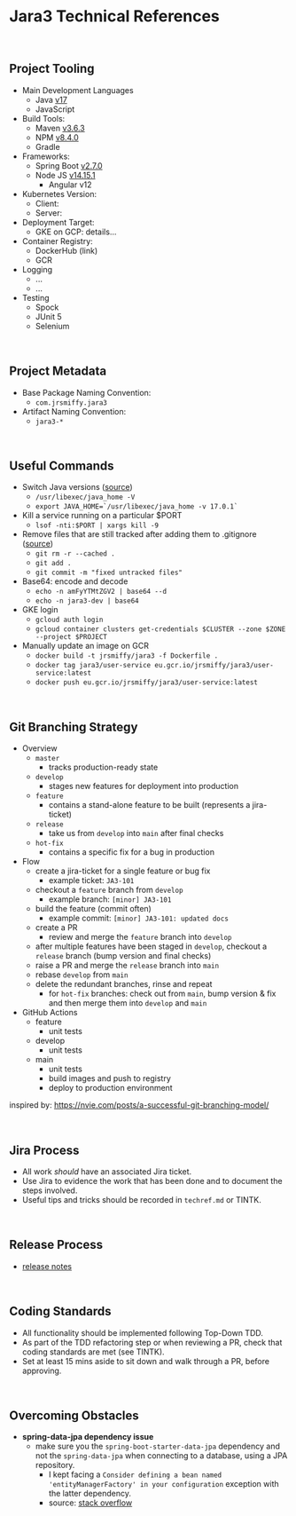 # Jara3 Technical References

<br>

## Project Tooling
* Main Development Languages
    * Java [v17](https://www.oracle.com/java/technologies/downloads/#jdk17)
    * JavaScript
* Build Tools:
    * Maven [v3.6.3](https://maven.apache.org/install.html)
    * NPM [v8.4.0](https://docs.npmjs.com/downloading-and-installing-node-js-and-npm)
    * Gradle
* Frameworks:
    * Spring Boot [v2.7.0](https://start.spring.io)
    * Node JS [v14.15.1](https://nodejs.org/en/download/)
        * Angular v12
* Kubernetes Version:
    * Client:
    * Server:
* Deployment Target:
    * GKE on GCP: details...
* Container Registry:
    * DockerHub (link)
    * GCR
* Logging
    * ...
    * ...
* Testing
    * Spock
    * JUnit 5
    * Selenium

<br>

## Project Metadata
* Base Package Naming Convention:
    * `com.jrsmiffy.jara3`
* Artifact Naming Convention:
    * `jara3-*`

<br>

## Useful Commands
* Switch Java versions ([source](https://stackoverflow.com/questions/21964709/how-to-set-or-change-the-default-java-jdk-version-on-macos))
    * ``` /usr/libexec/java_home -V ```
    * ``` export JAVA_HOME=`/usr/libexec/java_home -v 17.0.1` ```
* Kill a service running on a particular $PORT
    * ``` lsof -nti:$PORT | xargs kill -9 ```
* Remove files that are still tracked after adding them to .gitignore ([source](https://stackoverflow.com/questions/11451535/gitignore-is-ignored-by-git))
    * ``` git rm -r --cached . ```
    * ``` git add . ```
    * ``` git commit -m "fixed untracked files" ```
* Base64: encode and decode
    * ``` echo -n amFyYTMtZGV2 | base64 --d ```
    * ``` echo -n jara3-dev | base64 ```
* GKE login
    * ``` gcloud auth login ```
    * ``` gcloud container clusters get-credentials $CLUSTER --zone $ZONE --project $PROJECT ```
* Manually update an image on GCR
    * ``` docker build -t jrsmiffy/jara3 -f Dockerfile . ```
    * ``` docker tag jara3/user-service eu.gcr.io/jrsmiffy/jara3/user-service:latest ```
	* ``` docker push eu.gcr.io/jrsmiffy/jara3/user-service:latest ```

<br>

## Git Branching Strategy
* Overview
    * `master`
        * tracks production-ready state
    * `develop`
        * stages new features for deployment into production
    *  `feature` 
        * contains a stand-alone feature to be built (represents a jira-ticket)
    * `release`
        * take us from `develop` into `main` after final checks
    * `hot-fix`
        * contains a specific fix for a bug in production
* Flow
    * create a jira-ticket for a single feature or bug fix
        * example ticket: `JA3-101`
    * checkout a `feature` branch from `develop`
        * example branch: `[minor] JA3-101`
    * build the feature (commit often)
        * example commit: `[minor] JA3-101: updated docs`
    * create a PR
        * review and merge the `feature` branch into `develop`
    * after multiple features have been staged in `develop`, checkout a `release` branch (bump version and final checks)
    * raise a PR and merge the `release` branch into `main`
    * rebase `develop` from `main`
    * delete the redundant branches, rinse and repeat
        * for `hot-fix` branches: check out from `main`, bump version & fix and then merge them into `develop` and `main`
* GitHub Actions
    * feature
        * unit tests
    * develop
        * unit tests
    * main
        * unit tests
        * build images and push to registry
        * deploy to production environment

inspired by: https://nvie.com/posts/a-successful-git-branching-model/

<br>

## Jira Process
* All work *should* have an associated Jira ticket.
* Use Jira to evidence the work that has been done and to document the steps involved.
* Useful tips and tricks should be recorded in `techref.md` or TINTK.

<br>

## Release Process
* [release notes](../releasenotes.md)

<br>

## Coding Standards
* All functionality should be implemented following Top-Down TDD.
* As part of the TDD refactoring step or when reviewing a PR, check that coding standards are met (see TINTK).
* Set at least 15 mins aside to sit down and walk through a PR, before approving.


<br>

## Overcoming Obstacles
* **spring-data-jpa dependency issue**
    * make sure you the ```spring-boot-starter-data-jpa``` dependency and not the ```spring-data-jpa``` when connecting to a database, using a JPA repository.
        * I kept facing a ```Consider defining a bean named 'entityManagerFactory' in your configuration``` exception with the latter dependency.
        * source: [stack overflow](https://stackoverflow.com/questions/41170661/spring-data-jpa-consider-defining-a-bean-named-entitymanagerfactory-in-your/41178250)
    
 

